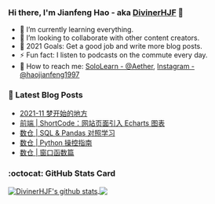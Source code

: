 ### Hi there, I'm Jianfeng Hao - aka [DivinerHJF](https://www.divinerhjf.xyz) 👋

- 🌱 I’m currently learning everything.
- 👯 I’m looking to collaborate with other content creators.
- 🥅 2021 Goals: Get a good job and write more blog posts.
- ⚡ Fun fact: I listen to podcasts on the commute every day.
- 💌 How to reach me: [SoloLearn - @Aether](https://www.sololearn.com/Profile/17928857), [Instagram - @haojianfeng1997](https://www.instagram.com/haojianfeng1997/)

### 📕 Latest Blog Posts
<!-- BLOG-POST-LIST:START -->
- [2021-11 梦开始的地方](https://aetherhjf.netlify.app/2021-11/)
- [前端 | ShortCode：网站页面引入 Echarts 图表](https://aetherhjf.netlify.app/2021-07-03-shortcode-%E7%BD%91%E7%AB%99%E9%A1%B5%E9%9D%A2%E5%BC%95%E5%85%A5echarts%E5%9B%BE%E8%A1%A8/)
- [数仓 | SQL &amp; Pandas 对照学习](https://aetherhjf.netlify.app/2021-01-23-%E6%95%B0%E6%8D%AE%E5%BA%93%E7%AC%94%E8%AE%B005-sql%E4%B8%8Epandas%E5%AF%B9%E7%85%A7%E5%AD%A6%E4%B9%A0/)
- [数仓 | Python 操控指南](https://aetherhjf.netlify.app/2020-12-02-%E6%95%B0%E6%8D%AE%E5%BA%93%E7%AC%94%E8%AE%B0-04-python-%E6%93%8D%E6%8E%A7%E6%8C%87%E5%8D%97/)
- [数仓 | 窗口函数篇](https://aetherhjf.netlify.app/2020-12-01-%E6%95%B0%E6%8D%AE%E5%BA%93%E7%AC%94%E8%AE%B0-03-%E7%AA%97%E5%8F%A3%E5%87%BD%E6%95%B0%E7%AF%87/)
<!-- BLOG-POST-LIST:END -->

### :octocat: GitHub Stats Card
<!-- github-readme-stats start https://github.com/anuraghazra/github-readme-stats -->
<a href="https://github.com/DivinerHJF?tab=repositories">
  <!-- Change the `github-readme-stats.anuraghazra1.vercel.app` to `github-readme-stats.vercel.app`  -->
  <img align="center" src="https://github-readme-stats.anuraghazra1.vercel.app/api?username=DivinerHJF&show_icons=true&hide=contribs" alt="DivinerHJF's github stats" />
</a>
<a href="https://github.com/DivinerHJF?tab=repositories">
  <img align="center" src="https://github-readme-stats.anuraghazra1.vercel.app/api/top-langs/?username=DivinerHJF&layout=compact" />
</a>
<!-- github-readme-stats end -->
